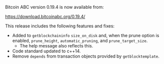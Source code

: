 Bitcoin ABC version 0.19.4 is now available from:

  <https://download.bitcoinabc.org/0.19.4/>

This release includes the following features and fixes:
 - Added to `getblockchaininfo` `size_on_disk` and, when the prune option is 
   enabled, `prune_height`, `automatic_pruning`, and `prune_target_size`.
    - The help message also reflects this.
 - Code standard updated to c++14.
 - Remove `depends` from transaction objects provided by `getblocktemplate`.
 